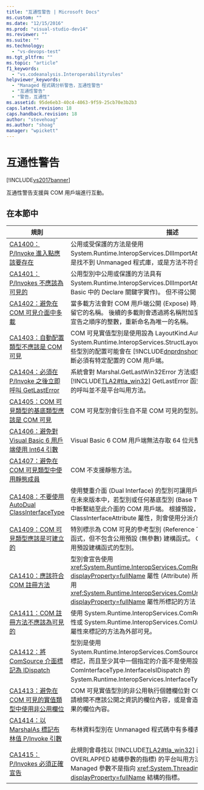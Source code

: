 ```yaml
---
title: "互通性警告 | Microsoft Docs"
ms.custom: ""
ms.date: "12/15/2016"
ms.prod: "visual-studio-dev14"
ms.reviewer: ""
ms.suite: ""
ms.technology: 
  - "vs-devops-test"
ms.tgt_pltfrm: ""
ms.topic: "article"
f1_keywords: 
  - "vs.codeanalysis.Interoperabilityrules"
helpviewer_keywords: 
  - "Managed 程式碼分析警告，互通性警告"
  - "互通性警告"
  - "警告，互通性"
ms.assetid: 95de6eb3-40c4-4063-9f59-25cb70e3b2b3
caps.latest.revision: 18
caps.handback.revision: 18
author: "stevehoag"
ms.author: "shoag"
manager: "wpickett"
---
```

# 互通性警告
[!INCLUDE[vs2017banner](../code-quality/includes/vs2017banner.md)]

互通性警告支援與 COM 用戶端進行互動。  
  
## 在本節中  
  
|規則|描述|  
|--------|--------|  
|[CA1400：P\/Invoke 進入點應該要存在](../Topic/CA1400:%20P-Invoke%20entry%20points%20should%20exist.md)|公用或受保護的方法是使用 System.Runtime.InteropServices.DllImportAttribute 屬性來標記。  有可能是找不到 Unmanaged 程式庫，或是方法不符合程式庫中的函式。|  
|[CA1401：P\/Invokes 不應該為可見的](../Topic/CA1401:%20P-Invokes%20should%20not%20be%20visible.md)|公用型別中公用或保護的方法具有 System.Runtime.InteropServices.DllImportAttribute 屬性 \(也會由 Visual Basic 中的 Declare 關鍵字實作\)。  但不得公開 \(Expose\) 此類方法。|  
|[CA1402：避免在 COM 可見介面中多載](../code-quality/ca1402-avoid-overloads-in-com-visible-interfaces.md)|當多載方法會對 COM 用戶端公開 \(Expose\) 時，只有第一個方法多載會保留它的名稱。  後續的多載則會透過將名稱附加至底線字元 \(\_\) 和對應於多載宣告之順序的整數，重新命名為唯一的名稱。|  
|[CA1403：自動配置類型不應該是 COM 可見](../code-quality/ca1403-auto-layout-types-should-not-be-com-visible.md)|COM 可見實值型別是使用設為 LayoutKind.Auto 的 System.Runtime.InteropServices.StructLayoutAttribute 屬性來標記。  這些型別的配置可能會在 [!INCLUDE[dnprdnshort](../code-quality/includes/dnprdnshort_md.md)] 的版本之間變更，進而中斷必須有特定配置的 COM 用戶端。|  
|[CA1404：必須在 P\/Invoke 之後立即呼叫 GetLastError](../code-quality/ca1404-call-getlasterror-immediately-after-p-invoke.md)|系統會對 Marshal.GetLastWin32Error 方法或對等 [!INCLUDE[TLA2#tla_win32](../code-quality/includes/tla2sharptla_win32_md.md)] GetLastError 函式進行呼叫，而且緊接在前的呼叫並不是平台叫用方法。|  
|[CA1405：COM 可見類型的基底類型應該是 COM 可見](../code-quality/ca1405-com-visible-type-base-types-should-be-com-visible.md)|COM 可見型別會衍生自不是 COM 可見的型別。|  
|[CA1406：避免對 Visual Basic 6 用戶端使用 Int64 引數](../code-quality/ca1406-avoid-int64-arguments-for-visual-basic-6-clients.md)|Visual Basic 6 COM 用戶端無法存取 64 位元整數。|  
|[CA1407：避免在 COM 可見類型中使用靜態成員](../Topic/CA1407:%20Avoid%20static%20members%20in%20COM%20visible%20types.md)|COM 不支援靜態方法。|  
|[CA1408：不要使用 AutoDual ClassInterfaceType](../code-quality/ca1408-do-not-use-autodual-classinterfacetype.md)|使用雙重介面 \(Dual Interface\) 的型別可讓用戶端繫結至特定的介面配置。  在未來版本中，若型別或任何基底型別 \(Base Type\) 的配置有所變更，將會中斷繫結至此介面的 COM 用戶端。  根據預設，如果未指定 ClassInterfaceAttribute 屬性，則會使用分派介面。|  
|[CA1409：COM 可見類型應該是可建立的](../code-quality/ca1409-com-visible-types-should-be-creatable.md)|特別標示為 COM 可見的參考型別 \(Reference Type\) 包含公用參數化建構函式，但不包含公用預設 \(無參數\) 建構函式。  COM 用戶端無法建立沒有公用預設建構函式的型別。|  
|[CA1410：應該符合 COM 註冊方法](../code-quality/ca1410-com-registration-methods-should-be-matched.md)|型別會宣告使用 <xref:System.Runtime.InteropServices.ComRegisterFunctionAttribute?displayProperty=fullName> 屬性 \(Attribute\) 所標記的方法，但不會宣告使用 <xref:System.Runtime.InteropServices.ComUnregisterFunctionAttribute?displayProperty=fullName> 屬性所標記的方法 \(反之亦然\)。|  
|[CA1411：COM 註冊方法不應該為可見的](../code-quality/ca1411-com-registration-methods-should-not-be-visible.md)|使用 System.Runtime.InteropServices.ComRegisterFunctionAttribute 屬性或 System.Runtime.InteropServices.ComUnregisterFunctionAttribute 屬性來標記的方法為外部可見。|  
|[CA1412：將 ComSource 介面標記為 IDispatch](../code-quality/ca1412-mark-comsource-interfaces-as-idispatch.md)|型別是使用 System.Runtime.InteropServices.ComSourceInterfacesAttribute 屬性來標記，而且至少其中一個指定的介面不是使用設為 ComInterfaceType.InterfaceIsIDispatch 的 System.Runtime.InteropServices.InterfaceTypeAttribute 屬性來標記。|  
|[CA1413：避免在 COM 可見的實值類型中使用非公用欄位](../code-quality/ca1413-avoid-non-public-fields-in-com-visible-value-types.md)|COM 可見實值型別的非公用執行個體欄位對 COM 用戶端而言是可見的。  請檢閱不應該公開之資訊的欄位內容，或是會造成未預期的設計或安全性結果的欄位內容。|  
|[CA1414：以 MarshalAs 標記布林值 P\/Invoke 引數](../code-quality/ca1414-mark-boolean-p-invoke-arguments-with-marshalas.md)|布林資料型別在 Unmanaged 程式碼中有多種表示。|  
|[CA1415：P\/Invokes 必須正確宣告](../code-quality/ca1415-declare-p-invokes-correctly.md)|此規則會尋找以 [!INCLUDE[TLA2#tla_win32](../code-quality/includes/tla2sharptla_win32_md.md)] 函式為目標 \(具有指向 OVERLAPPED 結構參數的指標\) 的平台叫用方法宣告，而且相對應的 Managed 參數不是指向 <xref:System.Threading.NativeOverlapped?displayProperty=fullName> 結構的指標。|